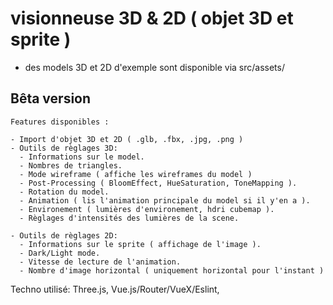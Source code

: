 # visionneuse 3D & 2D ( objet 3D et sprite )

- des models 3D et 2D d'exemple sont disponible via src/assets/

## Bêta version 
```
Features disponibles :

- Import d'objet 3D et 2D ( .glb, .fbx, .jpg, .png ) 
- Outils de règlages 3D:
  - Informations sur le model.
  - Nombres de triangles.
  - Mode wireframe ( affiche les wireframes du model )
  - Post-Processing ( BloomEffect, HueSaturation, ToneMapping ).
  - Rotation du model.
  - Animation ( lis l'animation principale du model si il y'en a ).
  - Environement ( lumières d'environement, hdri cubemap ).
  - Règlages d'intensités des lumières de la scene.

- Outils de règlages 2D:
  - Informations sur le sprite ( affichage de l'image ).
  - Dark/Light mode.
  - Vitesse de lecture de l'animation.
  - Nombre d'image horizontal ( uniquement horizontal pour l'instant ) 
```

Techno utilisé:
Three.js, Vue.js/Router/VueX/Eslint, 
